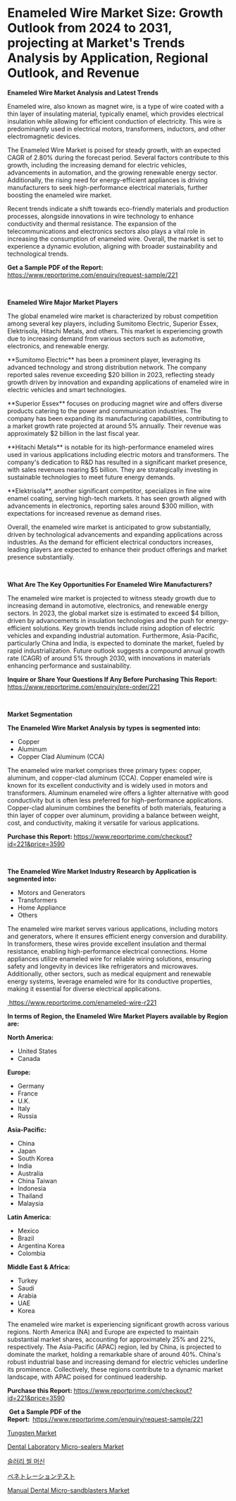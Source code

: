 <p><h1>Enameled Wire Market Size: Growth Outlook from 2024 to 2031, projecting at Market's Trends Analysis by Application, Regional Outlook, and Revenue</h1></p><p><strong>Enameled Wire Market Analysis and Latest Trends</strong></p>
<p><p>Enameled wire, also known as magnet wire, is a type of wire coated with a thin layer of insulating material, typically enamel, which provides electrical insulation while allowing for efficient conduction of electricity. This wire is predominantly used in electrical motors, transformers, inductors, and other electromagnetic devices. </p><p>The Enameled Wire Market is poised for steady growth, with an expected CAGR of 2.80% during the forecast period. Several factors contribute to this growth, including the increasing demand for electric vehicles, advancements in automation, and the growing renewable energy sector. Additionally, the rising need for energy-efficient appliances is driving manufacturers to seek high-performance electrical materials, further boosting the enameled wire market. </p><p>Recent trends indicate a shift towards eco-friendly materials and production processes, alongside innovations in wire technology to enhance conductivity and thermal resistance. The expansion of the telecommunications and electronics sectors also plays a vital role in increasing the consumption of enameled wire. Overall, the market is set to experience a dynamic evolution, aligning with broader sustainability and technological trends.</p></p>
<p><strong>Get a Sample PDF of the Report:&nbsp;</strong> <a href="https://www.reportprime.com/enquiry/request-sample/221">https://www.reportprime.com/enquiry/request-sample/221</a></p>
<p>&nbsp;</p>
<p><strong>Enameled Wire Major Market Players</strong></p>
<p><p>The global enameled wire market is characterized by robust competition among several key players, including Sumitomo Electric, Superior Essex, Elektrisola, Hitachi Metals, and others. This market is experiencing growth due to increasing demand from various sectors such as automotive, electronics, and renewable energy. </p><p>**Sumitomo Electric** has been a prominent player, leveraging its advanced technology and strong distribution network. The company reported sales revenue exceeding $20 billion in 2023, reflecting steady growth driven by innovation and expanding applications of enameled wire in electric vehicles and smart technologies.</p><p>**Superior Essex** focuses on producing magnet wire and offers diverse products catering to the power and communication industries. The company has been expanding its manufacturing capabilities, contributing to a market growth rate projected at around 5% annually. Their revenue was approximately $2 billion in the last fiscal year.</p><p>**Hitachi Metals** is notable for its high-performance enameled wires used in various applications including electric motors and transformers. The company's dedication to R&D has resulted in a significant market presence, with sales revenues nearing $5 billion. They are strategically investing in sustainable technologies to meet future energy demands.</p><p>**Elektrisola**, another significant competitor, specializes in fine wire enamel coating, serving high-tech markets. It has seen growth aligned with advancements in electronics, reporting sales around $300 million, with expectations for increased revenue as demand rises.</p><p>Overall, the enameled wire market is anticipated to grow substantially, driven by technological advancements and expanding applications across industries. As the demand for efficient electrical conductors increases, leading players are expected to enhance their product offerings and market presence substantially.</p></p>
<p>&nbsp;</p>
<p><strong>What Are The Key Opportunities For Enameled Wire Manufacturers?</strong></p>
<p><p>The enameled wire market is projected to witness steady growth due to increasing demand in automotive, electronics, and renewable energy sectors. In 2023, the global market size is estimated to exceed $4 billion, driven by advancements in insulation technologies and the push for energy-efficient solutions. Key growth trends include rising adoption of electric vehicles and expanding industrial automation. Furthermore, Asia-Pacific, particularly China and India, is expected to dominate the market, fueled by rapid industrialization. Future outlook suggests a compound annual growth rate (CAGR) of around 5% through 2030, with innovations in materials enhancing performance and sustainability.</p></p>
<p><strong>Inquire or Share Your Questions If Any Before Purchasing This Report:</strong> <a href="https://www.reportprime.com/enquiry/pre-order/221">https://www.reportprime.com/enquiry/pre-order/221</a></p>
<p>&nbsp;</p>
<p><strong>Market Segmentation</strong></p>
<p><strong>The Enameled Wire Market Analysis by types is segmented into:</strong></p>
<p><ul><li>Copper</li><li>Aluminum</li><li>Copper Clad Aluminum (CCA)</li></ul></p>
<p><p>The enameled wire market comprises three primary types: copper, aluminum, and copper-clad aluminum (CCA). Copper enameled wire is known for its excellent conductivity and is widely used in motors and transformers. Aluminum enameled wire offers a lighter alternative with good conductivity but is often less preferred for high-performance applications. Copper-clad aluminum combines the benefits of both materials, featuring a thin layer of copper over aluminum, providing a balance between weight, cost, and conductivity, making it versatile for various applications.</p></p>
<p><strong>Purchase this Report:&nbsp;</strong><a href="https://www.reportprime.com/checkout?id=221&price=3590">https://www.reportprime.com/checkout?id=221&price=3590</a></p>
<p>&nbsp;</p>
<p><strong>The Enameled Wire Market Industry Research by Application is segmented into:</strong></p>
<p><ul><li>Motors and Generators</li><li>Transformers</li><li>Home Appliance</li><li>Others</li></ul></p>
<p><p>The enameled wire market serves various applications, including motors and generators, where it ensures efficient energy conversion and durability. In transformers, these wires provide excellent insulation and thermal resistance, enabling high-performance electrical connections. Home appliances utilize enameled wire for reliable wiring solutions, ensuring safety and longevity in devices like refrigerators and microwaves. Additionally, other sectors, such as medical equipment and renewable energy systems, leverage enameled wire for its conductive properties, making it essential for diverse electrical applications.</p></p>
<p><a href="https://www.reportprime.com/enameled-wire-r221">&nbsp;https://www.reportprime.com/enameled-wire-r221</a></p>
<p><strong>In terms of Region, the Enameled Wire Market Players available by Region are:</strong></p>
<p>
    <p> <strong> North America: </strong>
        <ul>
            <li>United States</li>
            <li>Canada</li>
        </ul>
        </p> 
    <p> <strong> Europe: </strong>
        <ul>
            <li>Germany</li>
            <li>France</li>
            <li>U.K.</li>
            <li>Italy</li>
            <li>Russia</li>
        </ul>
        </p> 
    <p> <strong> Asia-Pacific: </strong>
        <ul>
            <li>China</li>
            <li>Japan</li>
            <li>South Korea</li>
            <li>India</li>
            <li>Australia</li>
            <li>China Taiwan</li>
            <li>Indonesia</li>
            <li>Thailand</li>
            <li>Malaysia</li>
        </ul>
        </p> 
    <p> <strong> Latin America: </strong>
        <ul>
            <li>Mexico</li>
            <li>Brazil</li>
            <li>Argentina Korea</li>
            <li>Colombia</li>
        </ul>
        </p> 
    <p> <strong> Middle East & Africa: </strong>
        <ul>
            <li>Turkey</li>
            <li>Saudi</li>
            <li>Arabia</li>
            <li>UAE</li>
            <li>Korea</li>
        </ul>
    </p>
    </p>
<p><p>The enameled wire market is experiencing significant growth across various regions. North America (NA) and Europe are expected to maintain substantial market shares, accounting for approximately 25% and 22%, respectively. The Asia-Pacific (APAC) region, led by China, is projected to dominate the market, holding a remarkable share of around 40%. China's robust industrial base and increasing demand for electric vehicles underline its prominence. Collectively, these regions contribute to a dynamic market landscape, with APAC poised for continued leadership.</p></p>
<p><strong>Purchase this Report: </strong><a href="https://www.reportprime.com/checkout?id=221&price=3590">https://www.reportprime.com/checkout?id=221&price=3590</a></p>
<p>&nbsp;<strong>Get a Sample PDF of the Report:&nbsp;&nbsp;</strong><a href="https://www.reportprime.com/enquiry/request-sample/221">https://www.reportprime.com/enquiry/request-sample/221</a></p>
<p><strong></strong></p>
<p><p><a href="https://github.com/juniordelafrance/Market-Research-Report-List-4/blob/main/tungsten-market.md">Tungsten Market</a></p><p><a href="https://www.linkedin.com/pulse/dental-laboratory-micro-sealers-market-global-insights-regional-analysis-98jle?trackingId=SK9q2OozSMed401uQLuaIQ%3D%3D">Dental Laboratory Micro-sealers Market</a></p><p><a href="https://medium.com/@biancamacdonald87/%EA%B8%80%EB%A1%9C%EB%B2%8C-%EC%8A%AC%EB%9F%AC%EB%A6%AC-%EC%8B%A4-%EC%8B%9C%EC%9E%A5-%EC%8B%9C%EC%9E%A5-%EC%A0%90%EC%9C%A0%EC%9C%A8-%EC%8B%9C%EC%9E%A5-%EB%8F%99%ED%96%A5-%EB%B0%8F-%EB%AF%B8%EB%9E%98-%EC%84%B1%EC%9E%A5-%ED%83%90%EC%83%89-f220b1e93411">슬러리 씰 머신</a></p><p><a href="https://medium.com/@isaurapx9xsianez/%E3%83%9A%E3%83%8D%E3%83%88%E3%83%AC%E3%83%BC%E3%82%B7%E3%83%A7%E3%83%B3%E3%83%86%E3%82%B9%E3%83%88%E5%B8%82%E5%A0%B4-%E3%82%B0%E3%83%AD%E3%83%BC%E3%83%90%E3%83%AB%E5%B8%82%E5%A0%B4%E3%81%AE%E6%B4%9E%E5%AF%9F%E3%81%A8%E5%9C%B0%E5%9F%9F%E5%88%A5%E5%88%86%E6%9E%90-2024-2031-7fc18229f685">ペネトレーションテスト</a></p><p><a href="https://www.linkedin.com/pulse/insights-manual-dental-micro-sandblasters-industry-market-ye1ve?trackingId=4HYNaAI1RueDp2tCwDPbww%3D%3D">Manual Dental Micro-sandblasters Market</a></p></p>